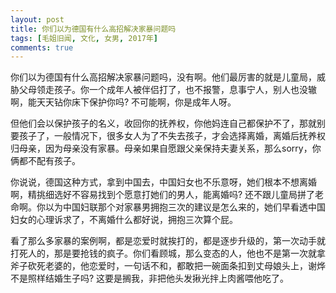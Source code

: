 ```yaml
---
layout: post
title: 你们以为德国有什么高招解决家暴问题吗
tags: [毛姐旧闻, 文化, 女男, 2017年]
comments: true
---
```


你们以为德国有什么高招解决家暴问题吗，没有啊。他们最厉害的就是儿童局，威胁父母领走孩子。你一个成年人被伴侣打了，也不报警，息事宁人，别人也没辙啊，能天天钻你床下保护你吗? 不可能啊，你是成年人呀。

但他们会以保护孩子的名义，收回你的抚养权，你他妈连自己都保护不了，那就别要孩子了，一般情况下，很多女人为了不失去孩子，才会选择离婚，离婚后抚养权归母亲，因为母亲没有家暴。母亲如果自愿跟父亲保持夫妻关系，那么sorry，你俩都不配有孩子。

你说说，德国这种方式，拿到中国去，中国妇女也不乐意呀，她们根本不想离婚啊，精挑细选好不容易找到个愿意打她们的男人，能离婚吗? 还不跟儿童局拼了老命啊。你以为中国妇联那个对家暴男拥抱三次的建议是怎么来的，她们早看透中国妇女的心理诉求了，不离婚什么都好说，拥抱三次算个屁。

看了那么多家暴的案例啊，都是恋爱时就挨打的，都是逐步升级的，第一次动手就打死人的，那是要抢钱的疯子。你们看顾城，那么变态的人，他也不是第一次就拿斧子砍死老婆的，他恋爱时，一句话不和，都敢把一碗面条扣到丈母娘头上，谢烨不是照样结婚生子吗? 这要是搁我，非把他头发揪光拌上肉酱喂他吃了。
